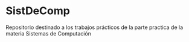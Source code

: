# SistDeComp
Repositorio destinado a los trabajos prácticos de la parte practica de la materia Sistemas de Computación
